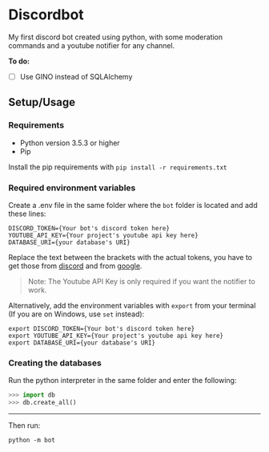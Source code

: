 # Discordbot

My first discord bot created using python, with some moderation commands and a youtube notifier for any channel.

**To do:**

- [ ] Use GINO instead of SQLAlchemy

## Setup/Usage

### Requirements

- Python version 3.5.3 or higher
- Pip

Install the pip requirements with `pip install -r requirements.txt`

### Required environment variables

Create a .env file in the same folder where the `bot` folder is located and add these lines:

```
DISCORD_TOKEN={Your bot's discord token here}
YOUTUBE_API_KEY={Your project's youtube api key here}
DATABASE_URI={your database's URI}
```

Replace the text between the brackets with the actual tokens, you have to get those from [discord](https://discordapp.com/developers/applications/) and from [google](https://console.developers.google.com/).

> Note: The Youtube API Key is only required if you want the notifier to work.

Alternatively, add the environment variables with `export` from your terminal (If you are on Windows, use `set` instead):

```
export DISCORD_TOKEN={Your bot's discord token here}
export YOUTUBE_API_KEY={Your project's youtube api key here}
export DATABASE_URI={your database's URI}
```

### Creating the databases

Run the python interpreter in the same folder and enter the following:

```python
>>> import db
>>> db.create_all()
```

---

Then run:

`python -m bot`
